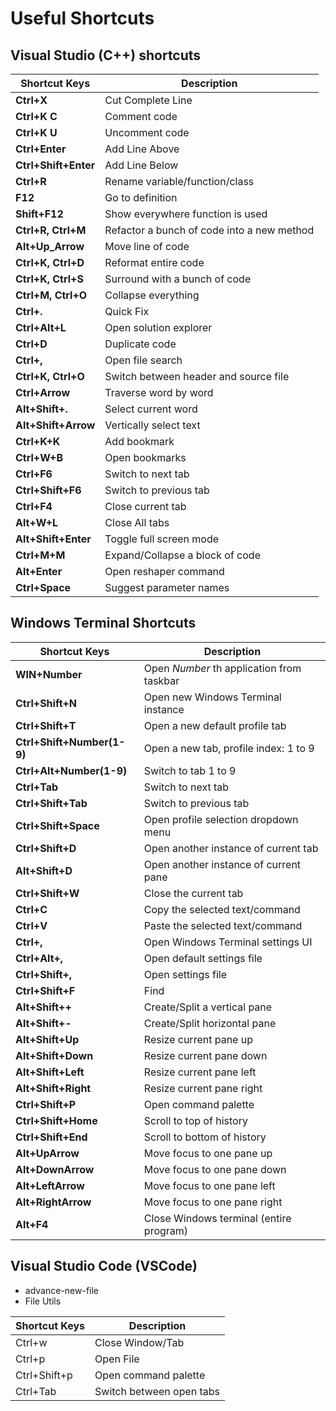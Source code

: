 # Useful Shortcuts

## Visual Studio (C++) shortcuts

| Shortcut Keys | Description |
|---------------|-------------|
| **Ctrl+X** | Cut Complete Line |
| **Ctrl+K C** | Comment code  |
| **Ctrl+K U** | Uncomment code |
| **Ctrl+Enter** | Add Line Above |
| **Ctrl+Shift+Enter** | Add Line Below |
| **Ctrl+R** | Rename variable/function/class |
| **F12** | Go to definition |
| **Shift+F12** | Show everywhere function is used |
| **Ctrl+R, Ctrl+M** | Refactor a bunch of code into a new method |
| **Alt+Up_Arrow** | Move line of code |
| **Ctrl+K, Ctrl+D** | Reformat entire code  |
| **Ctrl+K, Ctrl+S** | Surround with a bunch of code |
| **Ctrl+M, Ctrl+O** | Collapse everything |
| **Ctrl+.** | Quick Fix |
| **Ctrl+Alt+L** | Open solution explorer |
| **Ctrl+D** | Duplicate code |
| **Ctrl+,** | Open file search |
| **Ctrl+K, Ctrl+O** | Switch between header and source file |
| **Ctrl+Arrow** | Traverse word by word |
| **Alt+Shift+.** | Select current word |
| **Alt+Shift+Arrow** | Vertically select text  |
| **Ctrl+K+K** | Add bookmark  |
| **Ctrl+W+B** | Open bookmarks  |
| **Ctrl+F6**  | Switch to next tab  |
| **Ctrl+Shift+F6**  | Switch to previous tab  |
| **Ctrl+F4** | Close current tab  |
| **Alt+W+L** | Close All tabs  |
| **Alt+Shift+Enter** | Toggle full screen mode  |
| **Ctrl+M+M** | Expand/Collapse a block of code  |
| **Alt+Enter** | Open reshaper command |
| **Ctrl+Space** | Suggest parameter names |


## Windows Terminal Shortcuts

| Shortcut Keys | Description |
|---------------|-------------|
| **WIN+Number** | Open _Number_ th application from taskbar |
| **Ctrl+Shift+N**   | Open new Windows Terminal instance  |
| **Ctrl+Shift+T** | Open a new default profile tab  |
| **Ctrl+Shift+Number(1-9)** | Open a new tab, profile index: 1 to 9 |
| **Ctrl+Alt+Number(1-9)** | Switch to tab 1 to 9 |
| **Ctrl+Tab** | Switch to next tab |
| **Ctrl+Shift+Tab** | Switch to previous tab |
| **Ctrl+Shift+Space** | Open profile selection dropdown menu |
| **Ctrl+Shift+D** | Open another instance of current tab |
| **Alt+Shift+D** | Open another instance of current pane |
| **Ctrl+Shift+W** | Close the current tab |
| **Ctrl+C** | Copy the selected text/command |
| **Ctrl+V** | Paste the selected text/command |
| **Ctrl+,** | Open Windows Terminal settings UI |
| **Ctrl+Alt+,** | Open default settings file |
| **Ctrl+Shift+,** | Open settings file |
| **Ctrl+Shift+F** | Find |
| **Alt+Shift++** | Create/Split a vertical pane |
| **Alt+Shift+-** | Create/Split horizontal pane |
| **Alt+Shift+Up** | Resize current pane up |
| **Alt+Shift+Down** | Resize current pane down |
| **Alt+Shift+Left** | Resize current pane left |
| **Alt+Shift+Right** | Resize current pane right |
| **Ctrl+Shift+P** | Open command palette |
| **Ctrl+Shift+Home** | Scroll to top of history |
| **Ctrl+Shift+End** | Scroll to bottom of history |
| **Alt+UpArrow** | Move focus to one pane up |
| **Alt+DownArrow**  | Move focus to one pane down |
| **Alt+LeftArrow**  | Move focus to one pane left |
| **Alt+RightArrow**  | Move focus to one pane right |
| **Alt+F4** | Close Windows terminal (entire program) |


## Visual Studio Code (VSCode)

* advance-new-file
* File Utils

| Shortcut Keys | Description |
|---------------|-------------|
| Ctrl+w | Close Window/Tab |
| Ctrl+p | Open File |
| Ctrl+Shift+p | Open command palette |
| Ctrl+Tab | Switch between open tabs |
